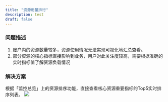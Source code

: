 ```yaml
---
title: "资源用量排行"
description: test
draft: false
---
```



### 问题描述

1. 账户内的资源数量较多，资源使用情况无法实现可视化地汇总查看。
2. 部分资源的核心指标直接影响到业务，用户对此关注度较高，需要根据准确的实时指标值了解资源负载情况

### 解决方案

根据「监控总览」上的资源排序功能，直接查看核心资源重要指标的Top5实时排序列表。
![](../best-practices.assets/20201104142142.png)